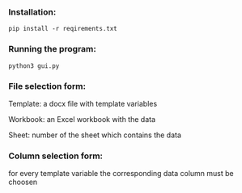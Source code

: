 ### Installation:

`pip install -r reqirements.txt`

### Running the program:

`python3 gui.py`

### File selection form:

Template: a docx file with template variables

Workbook: an Excel workbook with the data

Sheet: number of the sheet which contains the data

### Column selection form:

for every template variable the corresponding data column must be choosen
